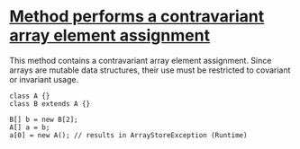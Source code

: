 # [Method performs a contravariant array element assignment](http://fb-contrib.sourceforge.net/bugdescriptions.html#CVAA_CONTRAVARIANT_ELEMENT_ASSIGNMENT)

This method contains a contravariant array element assignment. Since arrays are mutable
			data structures, their use must be restricted to covariant or invariant usage.

    class A {}
    class B extends A {}

    B[] b = new B[2];
    A[] a = b;
    a[0] = new A(); // results in ArrayStoreException (Runtime)